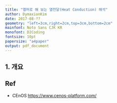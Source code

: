 ```yaml
---
title: "엘머로 해 보는 열전달(Heat Conduction) 해석"
author: DymaxionKim
date: 2017-08-??
geometry: "left=3cm,right=2cm,top=3cm,bottom=2cm"
mainfont: Noto Sans CJK KR
monofont: D2Coding
fontsize: 10pt
papersize: "a4paper"
output: pdf_document
---
```


## 1. 개요


## Ref

* CEnOS
https://www.cenos-platform.com/
